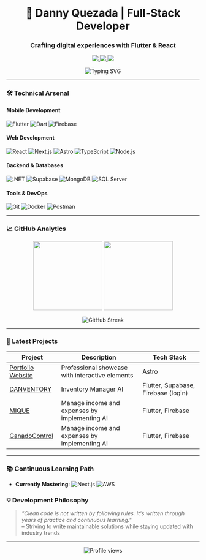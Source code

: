 <h1 align="center">🚀 Danny Quezada | Full-Stack Developer</h1>
<h3 align="center">Crafting digital experiences with Flutter & React</h3>

<p align="center">
  <a href="https://linkedin.com/in/danny-quezada-cruz">
    <img src="https://img.shields.io/badge/LinkedIn-0077B5?style=for-the-badge&logo=linkedin&logoColor=white"/>
  </a>
  <a href="https://danny-quezada.web.app/">
    <img src="https://img.shields.io/badge/Portfolio-FF7139?style=for-the-badge&logo=firebase&logoColor=white"/>
  </a>
  <a href="mailto:dannyquezada0@gmail.com">
    <img src="https://img.shields.io/badge/Gmail-D14836?style=for-the-badge&logo=gmail&logoColor=white"/>
  </a>
</p>

<div align="center">
  <img src="https://readme-typing-svg.demolab.com?font=Fira+Code&weight=600&size=22&duration=4000&pause=1000&color=58A6FF&center=true&vCenter=true&width=600&lines=Full-Stack+Developer+Specializing+in+Mobile+Apps;Continuous+Learner+%7C+Open+Source+Enthusiast;Turning+Coffee+Into+Clean+Code+Since+2020" alt="Typing SVG" />
</div>

---

### 🛠️ Technical Arsenal

#### **Mobile Development**
![Flutter](https://img.shields.io/badge/Flutter-02569B?style=for-the-badge&logo=flutter&logoColor=white)
![Dart](https://img.shields.io/badge/Dart-0175C2?style=for-the-badge&logo=dart&logoColor=white)
![Firebase](https://img.shields.io/badge/Firebase-FFCA28?style=for-the-badge&logo=firebase&logoColor=black)

#### **Web Development**
![React](https://img.shields.io/badge/React-20232A?style=for-the-badge&logo=react&logoColor=61DAFB)
![Next.js](https://img.shields.io/badge/Next.js-000000?style=for-the-badge&logo=nextdotjs&logoColor=white)
![Astro](https://img.shields.io/badge/Astro-FF5D01?style=for-the-badge&logo=astro&logoColor=white)
![TypeScript](https://img.shields.io/badge/TypeScript-3178C6?style=for-the-badge&logo=typescript&logoColor=white)
![Node.js](https://img.shields.io/badge/Node.js-339933?style=for-the-badge&logo=nodedotjs&logoColor=white)

#### **Backend & Databases**
![.NET](https://img.shields.io/badge/.NET-512BD4?style=for-the-badge&logo=dotnet&logoColor=white)
![Supabase](https://img.shields.io/badge/Supabase-3ECF8E?style=for-the-badge&logo=supabase&logoColor=white)
![MongoDB](https://img.shields.io/badge/MongoDB-47A248?style=for-the-badge&logo=mongodb&logoColor=white)
![SQL Server](https://img.shields.io/badge/SQL_Server-CC2927?style=for-the-badge&logo=microsoft-sql-server&logoColor=white)

#### **Tools & DevOps**
![Git](https://img.shields.io/badge/Git-F05032?style=for-the-badge&logo=git&logoColor=white)
![Docker](https://img.shields.io/badge/Docker-2496ED?style=for-the-badge&logo=docker&logoColor=white)
![Postman](https://img.shields.io/badge/Postman-FF6C37?style=for-the-badge&logo=postman&logoColor=white)

---

### 📈 GitHub Analytics

<p align="center">
  <img height="180em" src="https://github-readme-stats.vercel.app/api?username=danny-quezada&show_icons=true&theme=vision-friendly-dark&include_all_commits=true&count_private=true"/>
  <img height="180em" src="https://github-readme-stats.vercel.app/api/top-langs/?username=danny-quezada&layout=compact&theme=vision-friendly-dark&langs_count=6"/>
</p>

<p align="center">
  <img src="https://github-readme-streak-stats.herokuapp.com/?user=danny-quezada&theme=vision-friendly-dark" alt="GitHub Streak"/>
</p>

---

### 🚢 Latest Projects

| Project | Description | Tech Stack |
|---------|-------------|------------|
| [Portfolio Website](https://danny-quezada.web.app/) | Professional showcase with interactive elements | Astro |
| [DANVENTORY](https://github.com/Danny-Quezada/DANVENTORY)  | Inventory Manager AI | Flutter, Supabase, Firebase (login) |
| [MIQUE](https://github.com/Danny-Quezada/MIQUE)| Manage income and expenses by implementing AI | Flutter, Firebase |
| [GanadoControl](https://github.com/Danny-Quezada/GanadoControl)| Manage income and expenses by implementing AI | Flutter, Firebase |

---

### 📚 Continuous Learning Path

- **Currently Mastering**: 
  ![Next.js](https://img.shields.io/badge/Next.js-000000?style=flat-square&logo=nextdotjs&logoColor=white)
  ![AWS](https://img.shields.io/badge/AWS-232F3E?style=flat-square&logo=amazon-aws&logoColor=white)


### 💡 Development Philosophy

> *"Clean code is not written by following rules. It's written through years of practice and continuous learning."*  
> – Striving to write maintainable solutions while staying updated with industry trends

---

<p align="center">
  <img src="https://komarev.com/ghpvc/?username=danny-quezada&label=Profile+Views&color=blueviolet&style=flat-square" alt="Profile views"/>
</p>
